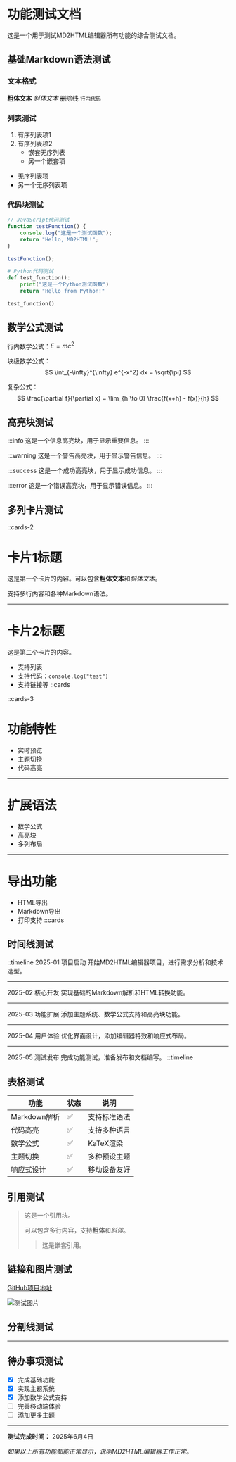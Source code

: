# 功能测试文档

这是一个用于测试MD2HTML编辑器所有功能的综合测试文档。

## 基础Markdown语法测试

### 文本格式

**粗体文本** *斜体文本* ~~删除线~~ `行内代码`

### 列表测试

1. 有序列表项1
2. 有序列表项2
   - 嵌套无序列表
   - 另一个嵌套项

- 无序列表项
- 另一个无序列表项

### 代码块测试

```javascript
// JavaScript代码测试
function testFunction() {
    console.log("这是一个测试函数");
    return "Hello, MD2HTML!";
}

testFunction();
```

```python
# Python代码测试
def test_function():
    print("这是一个Python测试函数")
    return "Hello from Python!"

test_function()
```

## 数学公式测试

行内数学公式：$E = mc^2$

块级数学公式：
$$
\int_{-\infty}^{\infty} e^{-x^2} dx = \sqrt{\pi}
$$

复杂公式：
$$
\frac{\partial f}{\partial x} = \lim_{h \to 0} \frac{f(x+h) - f(x)}{h}
$$

## 高亮块测试

:::info
这是一个信息高亮块，用于显示重要信息。
:::

:::warning
这是一个警告高亮块，用于显示警告信息。
:::

:::success
这是一个成功高亮块，用于显示成功信息。
:::

:::error
这是一个错误高亮块，用于显示错误信息。
:::

## 多列卡片测试

::cards-2
# 卡片1标题
这是第一个卡片的内容。可以包含**粗体文本**和*斜体文本*。

支持多行内容和各种Markdown语法。

---

# 卡片2标题
这是第二个卡片的内容。

- 支持列表
- 支持代码：`console.log("test")`
- 支持链接等
::cards

::cards-3
# 功能特性
- 实时预览
- 主题切换
- 代码高亮

---

# 扩展语法
- 数学公式
- 高亮块
- 多列布局

---

# 导出功能
- HTML导出
- Markdown导出
- 打印支持
::cards

## 时间线测试

::timeline
2025-01 项目启动
开始MD2HTML编辑器项目，进行需求分析和技术选型。

---

2025-02 核心开发
实现基础的Markdown解析和HTML转换功能。

---

2025-03 功能扩展
添加主题系统、数学公式支持和高亮块功能。

---

2025-04 用户体验
优化界面设计，添加编辑器特效和响应式布局。

---

2025-05 测试发布
完成功能测试，准备发布和文档编写。
::timeline

## 表格测试

| 功能 | 状态 | 说明 |
|------|------|------|
| Markdown解析 | ✅ | 支持标准语法 |
| 代码高亮 | ✅ | 支持多种语言 |
| 数学公式 | ✅ | KaTeX渲染 |
| 主题切换 | ✅ | 多种预设主题 |
| 响应式设计 | ✅ | 移动设备友好 |

## 引用测试

> 这是一个引用块。
> 
> 可以包含多行内容，支持**粗体**和*斜体*。
> 
> > 这是嵌套引用。

## 链接和图片测试

[GitHub项目地址](https://github.com/Linguage/md2html)

![测试图片](https://via.placeholder.com/400x200?text=MD2HTML+Test+Image)

## 分割线测试

---

## 待办事项测试

- [x] 完成基础功能
- [x] 实现主题系统
- [x] 添加数学公式支持
- [ ] 完善移动端体验
- [ ] 添加更多主题

---

**测试完成时间：** 2025年6月4日

*如果以上所有功能都能正常显示，说明MD2HTML编辑器工作正常。*
